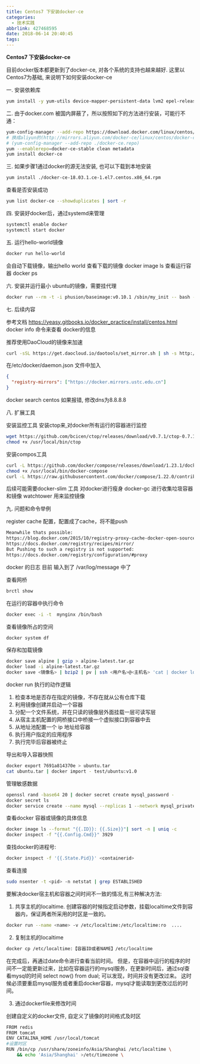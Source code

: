 ```yaml
---
title: Centos7 下安装docker-ce
categories:
  - 技术实践
abbrlink: 427468595
date: 2018-06-14 20:40:45
tags:
---
```


**Centos7 下安装docker-ce**

目前docker版本都更新到了docker-ce, 对各个系统的支持也越来越好. 这里以Centos7为基础, 来说明下如何安装docker-ce

一. 安装依赖库
```bash
yum install -y yum-utils device-mapper-persistent-data lvm2 epel-release lrzsz vim net-tools bash-completion wget bridge-utils
```

二. 由于docker.com 被国内屏蔽了，所以按照如下的方法进行安装，可能行不通：
```bash
yum-config-manager --add-repo https://download.docker.com/linux/centos/docker-ce.repo
# 换成aliyun的(http://mirrors.aliyun.com/docker-ce/linux/centos/docker-ce.repo)
# (yum-config-manager --add-repo ./docker-ce.repo)
yum --enablerepo=docker-ce-stable clean metadata
yum install docker-ce
```

三. 如果步骤1通过docker的源无法安装, 也可以下载到本地安装
```bash
yum install ./docker-ce-18.03.1.ce-1.el7.centos.x86_64.rpm
```

查看是否安装成功
```bash
yum list docker-ce --showduplicates | sort -r
```

四. 安装好docker后，通过systemd来管理
```bash
systemctl enable docker
systemctl start docker
```

五. 运行hello-world镜像
```bash
docker run hello-world
```

会自动下载镜像，输出hello world
查看下载的镜像 docker image ls
查看运行容器 docker ps

六. 安装并运行最小 ubuntu的镜像，需要挂代理
```bash
docker run --rm -t -i phusion/baseimage:v0.10.1 /sbin/my_init -- bash -l
```

七. 后续内容 

参考文档 https://yeasy.gitbooks.io/docker_practice/install/centos.html
docker info 命令来查看 docker的信息

推荐使用DaoCloud的镜像来加速

```bash
curl -sSL https://get.daocloud.io/daotools/set_mirror.sh | sh -s http://f1361db2.m.daocloud.io
```

在/etc/docker/daemon.json 文件中加入

```json
{
  "registry-mirrors": ["https://docker.mirrors.ustc.edu.cn"]
}
```

docker search centos
如果报错, 修改dns为8.8.8.8

八. 扩展工具

安装监控工具 
安装ctop来,对docker所有运行的容器进行监控

```bash
wget https://github.com/bcicen/ctop/releases/download/v0.7.1/ctop-0.7.1-linux-amd64 -O /usr/local/bin/ctop
chmod +x /usr/local/bin/ctop
```

安装compos工具

```bash
curl -L https://github.com/docker/compose/releases/download/1.23.1/docker-compose-Linux-x86_64 -o /usr/local/bin/docker-compose
chmod +x /usr/local/bin/docker-compose
curl -L https://raw.githubusercontent.com/docker/compose/1.22.0/contrib/completion/bash/docker-compose -o /etc/bash_completion.d/docker-compose
```

后续可能需要docker-slim 工具 对docker进行瘦身
docker-gc 进行收集垃圾容器和镜像
watchtower 用来监控镜像

九. 问题和命令举例

register cache 配置，配置成了cache，将不能push

```bash
Meanwhile thats possible:
https://blog.docker.com/2015/10/registry-proxy-cache-docker-open-source/
https://docs.docker.com/registry/recipes/mirror/
But Pushing to such a registry is not supported:
https://docs.docker.com/registry/configuration/#proxy
```

docker 的日志 目前 输入到了 /var/log/message 中了

查看网桥

```bash
brctl show 
```

在运行的容器中执行命令

```bash
docker exec -i -t  mynginx /bin/bash
```

查看镜像所占的空间
```bash
docker system df 
```

保存和加载镜像
```bash
docker save alpine | gzip > alpine-latest.tar.gz
docker load -i alpine-latest.tar.gz
docker save <镜像名> | bzip2 | pv | ssh <用户名>@<主机名> 'cat | docker load'
```

docker run 执行的动作逻辑

1. 检查本地是否存在指定的镜像，不存在就从公有仓库下载
2. 利用镜像创建并启动一个容器
3. 分配一个文件系统，并在只读的镜像层外面挂载一层可读写层
4. 从宿主主机配置的网桥接口中桥接一个虚拟接口到容器中去
5. 从地址池配置一个 ip 地址给容器
6. 执行用户指定的应用程序
7. 执行完毕后容器被终止

导出和导入容器快照

```bash
docker export 7691a814370e > ubuntu.tar
cat ubuntu.tar | docker import - test/ubuntu:v1.0
```

管理敏感数据

```bash
openssl rand -base64 20 | docker secret create mysql_password -
docker secret ls
docker service create --name mysql --replicas 1 --network mysql_private --mount type=volume,source=mydata,destination=/var/lib/mysql --secret source=mysql_root_password,target=mysql_root_password --secret source=mysql_password,target=mysql_password -e MYSQL_ROOT_PASSWORD_FILE="/run/secrets/mysql_root_password" -e MYSQL_PASSWORD_FILE="/run/secrets/mysql_password" -e MYSQL_USER="wordpress" -e MYSQL_DATABASE="wordpress" mysql:latest
```

查看docker 容器或镜像的具体信息
```bash
docker image ls --format "{{.ID}}: {{.Size}}"| sort -n | uniq -c
docker inspect -f "{{.Config.Cmd}}" 3929
```

查找docker的进程号:
```bash
docker inspect -f '{{.State.Pid}}' <containerid>
```

查看连接

```bash
sudo nsenter -t <pid> -n netstat | grep ESTABLISHED
```

要解决docker宿主机和容器之间时间不一致的情况,有三种解决方法:

1.  共享主机的localtime. 创建容器的时候指定启动参数，挂载localtime文件到容器内，保证两者所采用的时区是一致的。

```bash
docker run --name <name> -v /etc/localtime:/etc/localtime:ro  ....
```

2. 复制主机的localtime

```bash
docker cp /etc/localtime:【容器ID或者NAME】/etc/localtime
```

在完成后，再通过date命令进行查看当前时间。 
但是，在容器中运行的程序的时间不一定能更新过来，比如在容器运行的mysql服务，在更新时间后，通过sql查看mysql的时间
select now() from dual;
可以发现，时间并没有更改过来。 
这时候必须要重启mysql服务或者重启docker容器，mysql才能读取到更改过后的时间。

3. 通过dockerfile来修改时间

创建自定义的docker文件, 自定义了镜像的时间格式及时区

```bash
FROM redis
FROM tomcat
ENV CATALINA_HOME /usr/local/tomcat
#设置时区
RUN /bin/cp /usr/share/zoneinfo/Asia/Shanghai /etc/localtime \
    && echo 'Asia/Shanghai' >/etc/timezone \
```